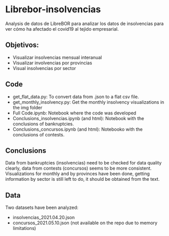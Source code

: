 # Librebor-insolvencias


Analysis de datos de LibreBOR para analizar los datos de insolvencias para ver cómo ha afectado el covid19 al tejido empresarial.

## Objetivos:

- Visualizar insolvencias mensual interanual
- Visualizar involvencias por provincias
- Visual insolvencias por sector

## Code
- get_flat_data.py: To convert data from .json to a flat csv file.
- get_monthly_insolvency.py: Get the monthly insolvency visualizations in the img folder
- Full Code.ipynb: Notebook where the code was developed
- Conclusions_insolvencias.ipynb (and html): Notebook with the conclusions of bankruptcies.
- Conclusions_concursos.ipynb (and html): Notebooko with the conclusions of contests.


## Conclusions
Data from bankruptcies (insolvencias) need to be checked for data quality clearly, data from contests (concursos) seems to be more consistent.
Visualizations for monthly and by provinces have been done, getting information by sector is still left to do, it should be obtained from the text.

## Data

Two datasets have been analyzed:
- insolvencias_2021.04.20.json
- concursos_2021.05.10.json (not available on the repo due to memory limitations)
